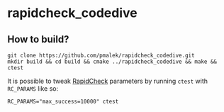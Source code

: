 # rapidcheck_codedive

## How to build?

    git clone https://github.com/pmalek/rapidcheck_codedive.git
    mkdir build && cd build && cmake ../rapidcheck_codedive && make && ctest

It is possible to tweak [RapidCheck](https://github.com/emil-e/rapidcheck) parameters by running `ctest` with `RC_PARAMS` like so:

    RC_PARAMS="max_success=10000" ctest
